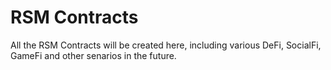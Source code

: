 # RSM Contracts

All the RSM Contracts will be created here, including various DeFi, SocialFi, GameFi and other senarios in the future.
